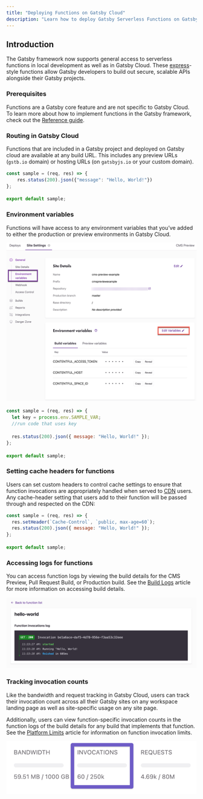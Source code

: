 ```yaml
---
title: "Deploying Functions on Gatsby Cloud"
description: "Learn how to deploy Gatsby Serverless Functions on Gatsby Cloud"
---
```


## Introduction

The Gatsby framework now supports general access to serverless functions in local development as well as in Gatsby Cloud. These [express](https://expressjs.com/)-style functions allow Gatsby developers to build out secure, scalable APIs alongside their Gatsby projects.

### Prerequisites

Functions are a Gatsby core feature and are not specific to Gatsby Cloud. To learn more about how to implement functions in the Gatsby framework, check out the [Reference guide](/docs/reference/functions/).

### Routing in Gatsby Cloud

Functions that are included in a Gatsby project and deployed on Gatsby cloud are available at any build URL. This includes any preview URLs (`gstb.io` domain) or hosting URLs (on `gatsbyjs.io` or your custom domain).

```javascript:title=src/api/hello-world.js
const sample = (req, res) => {
    res.status(200).json({"message": "Hello, World!"})
};

export default sample;
```

### Environment variables

Functions will have access to any environment variables that you’ve added to either the production or preview environments in Gatsby Cloud.

![Gatsby Cloud environment variables settings](../../images/env_vars.png)

```javascript:title=src/api/hello-world.js
const sample = (req, res) => {
  let key = process.env.SAMPLE_VAR;
  //run code that uses key

  res.status(200).json({ message: "Hello, World!" });
};

export default sample;
```

### Setting cache headers for functions

Users can set custom headers to control cache settings to ensure that function invocations are appropriately handled when served to [CDN](/docs/glossary/content-delivery-network/) users. Any cache-header setting that users add to their function will be passed through and respected on the CDN:

```javascript:title=src/api/hello-world.js
const sample = (req, res) => {
  res.setHeader(`Cache-Control`, `public, max-age=60`);
  res.status(200).json({ message: "Hello, World!" });
};

export default sample;
```

### Accessing logs for functions

You can access function logs by viewing the build details for the CMS Preview, Pull Request Build, or Production build. See the [Build Logs](/docs/reference/cloud/build-logs) article for more information on accessing build details.

![Gatsby Cloud Function Invocations Log](../../images/function-invocation-log.png)

### Tracking invocation counts

Like the bandwidth and request tracking in Gatsby Cloud, users can track their invocation count across all their Gatsby sites on any workspace landing page as well as site-specific usage on any site page.

Additionally, users can view function-specific invocation counts in the function logs of the build details for any build that implements that function. See the [Platform Limits](/docs/reference/cloud/platform-limits) article for information on function invocation limits.

![Invocations Count on the Gatsby Cloud dashboard](../../images/function-invocation-count.png)
